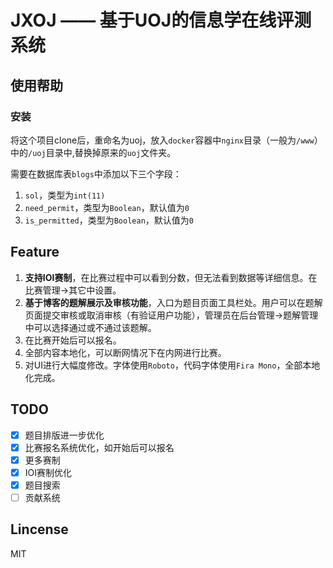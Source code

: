 # JXOJ —— 基于UOJ的信息学在线评测系统

## 使用帮助

### 安装

将这个项目clone后，重命名为uoj，放入``docker``容器中``nginx``目录（一般为``/www``）中的``/uoj``目录中,替换掉原来的``uoj``文件夹。

需要在数据库表``blogs``中添加以下三个字段：

1. ``sol``，类型为``int(11)``
2. ``need_permit``，类型为``Boolean``，默认值为``0``
3. ``is_permitted``，类型为``Boolean``，默认值为``0``

## Feature

1. **支持IOI赛制**，在比赛过程中可以看到分数，但无法看到数据等详细信息。在比赛管理->其它中设置。
2. **基于博客的题解展示及审核功能**，入口为题目页面工具栏处。用户可以在题解页面提交审核或取消审核（有验证用户功能），管理员在后台管理->题解管理中可以选择通过或不通过该题解。
3. 在比赛开始后可以报名。
4. 全部内容本地化，可以断网情况下在内网进行比赛。
5. 对UI进行大幅度修改。字体使用``Roboto``，代码字体使用``Fira Mono``，全部本地化完成。

## TODO

- [x] 题目排版进一步优化
- [x] 比赛报名系统优化，如开始后可以报名
- [x] 更多赛制
- [x] IOI赛制优化
- [x] 题目搜索
- [ ] 贡献系统

## Lincense

MIT